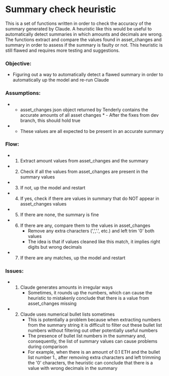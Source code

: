 # Summary check heuristic

This is a set of functions written in order to check the accuracy of the summary generated by Claude. 
A heuristic like this would be useful to automatically detect summaries in which amounts and decimals are wrong.
The functions extract and compare the values found in asset_changes and summary in order to assess if the summary is faulty or not.
This heuristic is still flawed and requires more testing and suggestions.

### Objective:
- Figuring out a way to automatically detect a flawed summary in order to automatically up the model and re-run Claude
  
### Assumptions:
* - asset_changes json object returned by Tenderly contains the accurate amounts of all asset changes
        * - After the fixes from dev branch, this should hold true
* - These values are all expected to be present in an accurate summary
 
### Flow:
* 1. Extract amount values from asset_changes and the summary
* 2. Check if all the values from asset_changes are present in the summary values
* 3. If not, up the model and restart
* 4. If yes, check if there are values in summary that do NOT appear in asset_changes values
* 5. If there are none, the summary is fine
* 6. If there are any, compare them to the values in asset_changes
        * Remove any extra characters (',','.', etc.) and left trim '0' both values
        * The idea is that if values cleaned like this match, it implies right digits but wrong decimals         
* 7. If there are any matches, up the model and restart

### Issues:
* 1. Claude generates amounts in irregular ways
        * Sometimes, it rounds up the numbers, which can cause the heuristic to mistakenly conclude that there is a value from asset_changes missing
* 2. Claude uses numerical bullet lists sometimes
        * This is potentially a problem because when extracting numbers from the summary string it is difficult to filter out these bullet list numbers without filtering out other potentially useful numbers
        * The presence of bullet list numbers in the summary and, consequently, the list of summary values can cause problems during comparison
        * For example, when there is an amount of 0.1 ETH and the bullet list number 1., after removing extra characters and left trimming the '0' characters, the heuristic can conclude that there is a value with wrong decimals in the summary
